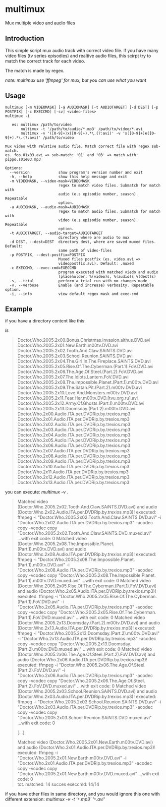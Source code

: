 # multimux

Mux multiple video and audio files

## Introduction

This simple script mux audio track with correct video file. 
If you have many video files (tv series episodies) and realtive audio files, this scirpt try to match the correct track for each video. 

The match is made by regex.

*note: multimux use 'ffmpeg' for mux, but you can use what you want*

## Usage
```
multimux [-m VIDEOMASK] [-a AUDIOMASK] [-t AUDIOTARGET] [-d DEST] [-p POSTFIX] [-c EXECCMD] [-sv] <video-files>
multimux -i

   es: multimux /path/to/video
       multimux -t '/path/to/audio/*.mp3' /path/to/video/*.avi
       multimux -v '([0-9]+)x([0-9]+).*\.(?:avi)' -v 's([0-9]+)e([0-9]+).*\.(?:avi)' /path/to/video

Mux video with relative audio file. Match correct file with regex sub-match.
es. foo.01x03.avi => sub-match: '01' and '03' => match with: pippo.s01e03.mp3

Options:
  --version             show program's version number and exit
  -h, --help            show this help message and exit
  -m VIDEOMASK, --video-mask=VIDEOMASK
                        regex to match video files. Submatch for match with
                        audio (e.s episodie number, season). Repeatable
                        option.
  -a AUDIOMASK, --audio-mask=AUDIOMASK
                        regex to match audio files. Submatch for match with
                        video (e.s episodie number, season). Repeatable
                        option.
  -t AUDIOTARGET, --audio-target=AUDIOTARGET
                        directory where are audio to mux
  -d DEST, --dest=DEST  directory dest, where are saved muxed files. Default:
                        same path of video-files
  -p POSTFIX, --dest-postfix=POSTFIX
                        Muxed files postfix (es. video.avi =>
                        videopostfix.avi). Default: .muxed
  -c EXECCMD, --exec-cmd=EXECCMD
                        program executed with matched viedo and audio
                        (placeholder: %(video)s, %(audio)s %(dest)s)
  -s, --trial           perform a trial run with no changes made
  -v, --verbose         Enable (and increase) verbosity. Repeatable option.
  -i, --info            view default regex mask and exec-cmd
```
## Example

if you have a directory content like this:

*ls*

> Doctor.Who.2005.2x00.Bonus.Christmas.Invasion.althus.DVD.avi
> Doctor.Who.2005.2x01.New.Earth.m00tv.DVD.avi
> Doctor.Who.2005.2x02.Tooth.And.Claw.SAiNTS.DVD.avi
> Doctor.Who.2005.2x03.School.Reunion.SAiNTS.DVD.avi
> Doctor.Who.2005.2x04.The.Girl.In.The.Fireplace.SAiNTS.DVD.avi
> Doctor.Who.2005.2x05.Rise.Of.The.Cyberman.(Part.1).FoV.DVD.avi
> Doctor.Who.2005.2x06.The.Age.Of.Steel.(Part.2).FoV.DVD.avi
> Doctor.Who.2005.2x07.The.Idiots.Lantern.FoV.DVD.avi
> Doctor.Who.2005.2x08.The.Impossible.Planet.(Part.1).m00tv.DVD.avi
> Doctor.Who.2005.2x09.The.Satan.Pit.(Part.2).m00tv.DVD.avi
> Doctor.Who.2005.2x10.Love.And.Monsters.m00tv.DVD.avi
> Doctor.Who.2005.2x11.Fear.Her.m00tv.DVD.[tvu.org.ru].avi
> Doctor.Who.2005.2x12.Army.Of.Ghosts.(Part.1).m00tv.DVD.avi
> Doctor.Who.2005.2x13.Doomsday.(Part.2).m00tv.DVD.avi
> Doctor.Who.2x00.Audio.ITA.per.DVDRip.by.trexios.mp3
> Doctor.Who.2x01.Audio.ITA.per.DVDRip.by.trexios.mp3
> Doctor.Who.2x02.Audio.ITA.per.DVDRip.by.trexios.mp3
> Doctor.Who.2x03.Audio.ITA.per.DVDRip.by.trexios.mp3
> Doctor.Who.2x04.Audio.ITA.per.DVDRip.by.trexios.mp3
> Doctor.Who.2x05.Audio.ITA.per.DVDRip.by.trexios.mp3
> Doctor.Who.2x06.Audio.ITA.per.DVDRip.by.trexios.mp3
> Doctor.Who.2x07.Audio.ITA.per.DVDRip.by.trexios.mp3
> Doctor.Who.2x08.Audio.ITA.per.DVDRip.by.trexios.mp3
> Doctor.Who.2x09.Audio.ITA.per.DVDRip.by.trexios.mp3
> Doctor.Who.2x10.Audio.ITA.per.DVDRip.by.trexios.mp3
> Doctor.Who.2x11.Audio.ITA.per.DVDRip.by.trexios.mp3
> Doctor.Who.2x12.Audio.ITA.per.DVDRip.by.trexios.mp3
> Doctor.Who.2x13.Audio.ITA.per.DVDRip.by.trexios.mp3

you can execute: *multimux -v .*

> Matched video (Doctor.Who.2005.2x02.Tooth.And.Claw.SAiNTS.DVD.avi) and audio (Doctor.Who.2x02.Audio.ITA.per.DVDRip.by.trexios.mp3)!
> executed: ffmpeg -i "Doctor.Who.2005.2x02.Tooth.And.Claw.SAiNTS.DVD.avi" -i "Doctor.Who.2x02.Audio.ITA.per.DVDRip.by.trexios.mp3" -acodec copy -vcodec copy "Doctor.Who.2005.2x02.Tooth.And.Claw.SAiNTS.DVD.muxed.avi" ...with exit code: 0
> Matched video (Doctor.Who.2005.2x08.The.Impossible.Planet.(Part.1).m00tv.DVD.avi) and audio (Doctor.Who.2x08.Audio.ITA.per.DVDRip.by.trexios.mp3)!
> executed: ffmpeg -i "Doctor.Who.2005.2x08.The.Impossible.Planet.(Part.1).m00tv.DVD.avi" -i "Doctor.Who.2x08.Audio.ITA.per.DVDRip.by.trexios.mp3" -acodec copy -vcodec copy "Doctor.Who.2005.2x08.The.Impossible.Planet.(Part.1).m00tv.DVD.muxed.avi" ...with exit code: 0
> Matched video (Doctor.Who.2005.2x05.Rise.Of.The.Cyberman.(Part.1).FoV.DVD.avi) and audio (Doctor.Who.2x05.Audio.ITA.per.DVDRip.by.trexios.mp3)!
> executed: ffmpeg -i "Doctor.Who.2005.2x05.Rise.Of.The.Cyberman.(Part.1).FoV.DVD.avi" -i "Doctor.Who.2x05.Audio.ITA.per.DVDRip.by.trexios.mp3" -acodec copy -vcodec copy "Doctor.Who.2005.2x05.Rise.Of.The.Cyberman.(Part.1).FoV.DVD.muxed.avi" ...with exit code: 0
> Matched video (Doctor.Who.2005.2x13.Doomsday.(Part.2).m00tv.DVD.avi) and audio (Doctor.Who.2x13.Audio.ITA.per.DVDRip.by.trexios.mp3)!
> executed: ffmpeg -i "Doctor.Who.2005.2x13.Doomsday.(Part.2).m00tv.DVD.avi" -i "Doctor.Who.2x13.Audio.ITA.per.DVDRip.by.trexios.mp3" -acodec copy -vcodec copy "Doctor.Who.2005.2x13.Doomsday.(Part.2).m00tv.DVD.muxed.avi" ...with exit code: 0
> Matched video (Doctor.Who.2005.2x06.The.Age.Of.Steel.(Part.2).FoV.DVD.avi) and audio (Doctor.Who.2x06.Audio.ITA.per.DVDRip.by.trexios.mp3)!
> executed: ffmpeg -i "Doctor.Who.2005.2x06.The.Age.Of.Steel.(Part.2).FoV.DVD.avi" -i "Doctor.Who.2x06.Audio.ITA.per.DVDRip.by.trexios.mp3" -acodec copy -vcodec copy "Doctor.Who.2005.2x06.The.Age.Of.Steel.(Part.2).FoV.DVD.muxed.avi" ...with exit code: 0
> Matched video (Doctor.Who.2005.2x03.School.Reunion.SAiNTS.DVD.avi) and audio (Doctor.Who.2x03.Audio.ITA.per.DVDRip.by.trexios.mp3)!
> executed: ffmpeg -i "Doctor.Who.2005.2x03.School.Reunion.SAiNTS.DVD.avi" -i "Doctor.Who.2x03.Audio.ITA.per.DVDRip.by.trexios.mp3" -acodec copy -vcodec copy "Doctor.Who.2005.2x03.School.Reunion.SAiNTS.DVD.muxed.avi" ...with exit code: 0
> 
> [...]
> 
> Matched video (Doctor.Who.2005.2x01.New.Earth.m00tv.DVD.avi) and audio (Doctor.Who.2x01.Audio.ITA.per.DVDRip.by.trexios.mp3)!
> executed: ffmpeg -i "Doctor.Who.2005.2x01.New.Earth.m00tv.DVD.avi" -i "Doctor.Who.2x01.Audio.ITA.per.DVDRip.by.trexios.mp3" -acodec copy -vcodec copy "Doctor.Who.2005.2x01.New.Earth.m00tv.DVD.muxed.avi" ...with exit code: 0                                                                          
> tot. matched: 14 succes execcmd: 14/14      

if you have other files in same directory, and you would ignore this one with different extension: *multimux -v -t '`*`.mp3' '`*`.avi'*